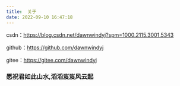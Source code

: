 ```yaml
---
title: 	关于
date: 2022-09-10 16:47:18
---
```


csdn：https://blog.csdn.net/dawnwindyj?spm=1000.2115.3001.5343

github：https://github.com/dawnwindyj

gitee：https://gitee.com/dawnwindyj



### 愿祝君如此山水,滔滔岌岌风云起

